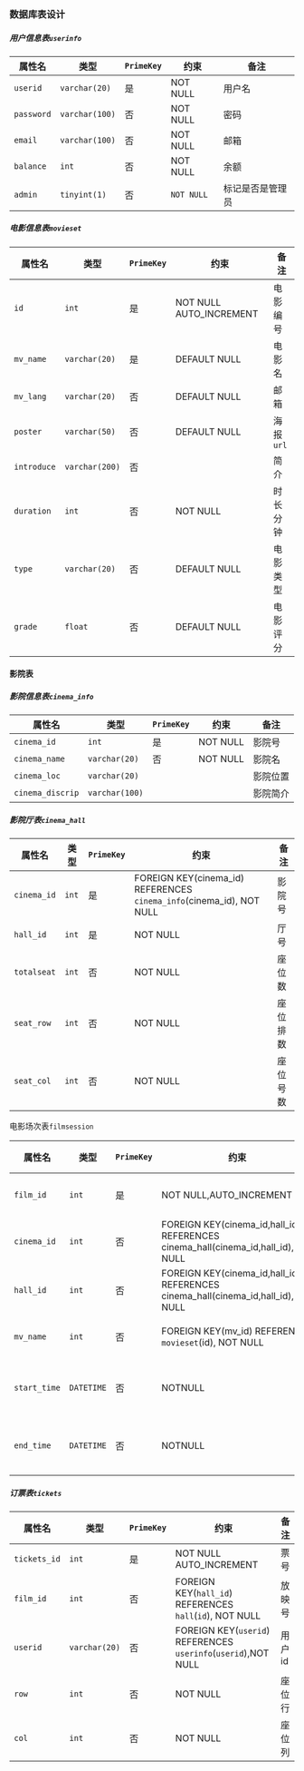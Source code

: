 ### 数据库表设计

##### 用户信息表`userinfo`

| 属性名     | 类型           | `PrimeKey` | 约束       | 备注             |
| ---------- | -------------- | ---------- | ---------- | ---------------- |
| `userid`   | `varchar(20)`  | 是         | NOT NULL   | 用户名           |
| `password` | `varchar(100)` | 否         | NOT NULL   | 密码             |
| `email`    | `varchar(100)` | 否         | NOT NULL   | 邮箱             |
| `balance`  | `int`          | 否         | NOT NULL   | 余额             |
| `admin`    | `tinyint(1)`   | 否         | `NOT NULL` | 标记是否是管理员 |

##### 电影信息表`movieset`

| 属性名      | 类型           | `PrimeKey` | 约束                    | 备注      |
| ----------- | -------------- | ---------- | ----------------------- | --------- |
| `id`        | `int`          | 是         | NOT NULL AUTO_INCREMENT | 电影编号  |
| `mv_name`   | `varchar(20)`  | 是         | DEFAULT NULL            | 电影名    |
| `mv_lang`   | `varchar(20)`  | 否         | DEFAULT NULL            | 邮箱      |
| `poster`    | `varchar(50)`  | 否         | DEFAULT NULL            | 海报`url` |
| `introduce` | `varchar(200)` | 否         |                         | 简介      |
| `duration`  | `int`          | 否         | NOT NULL                | 时长分钟  |
| `type`      | `varchar(20)`  | 否         | DEFAULT NULL            | 电影类型  |
| `grade`     | `float`        | 否         | DEFAULT NULL            | 电影评分  |

#### 影院表

##### 影院信息表`cinema_info`

| 属性名           | 类型           | `PrimeKey` | 约束     | 备注     |
| ---------------- | -------------- | ---------- | -------- | -------- |
| `cinema_id`      | `int`          | 是         | NOT NULL | 影院号   |
| `cinema_name`    | `varchar(20)`  | 否         | NOT NULL | 影院名   |
| `cinema_loc`     | `varchar(20)`  |            |          | 影院位置 |
| `cinema_discrip` | `varchar(100)` |            |          | 影院简介 |

##### 影院厅表`cinema_hall`

| 属性名      | 类型  | `PrimeKey` | 约束                                                         | 备注     |
| ----------- | ----- | ---------- | ------------------------------------------------------------ | -------- |
| `cinema_id` | `int` | 是         | FOREIGN KEY(cinema_id) REFERENCES `cinema_info`(cinema_id), NOT NULL | 影院号   |
| `hall_id`   | `int` | 是         | NOT NULL                                                     | 厅号     |
| `totalseat` | `int` | 否         | NOT NULL                                                     | 座位数   |
| `seat_row`  | `int` | 否         | NOT NULL                                                     | 座位排数 |
| `seat_col`  | `int` | 否         | NOT NULL                                                     | 座位号数 |

电影场次表`filmsession`

| 属性名       | 类型       | `PrimeKey` | 约束                                                         | 备注     |
| ------------ | ---------- | ---------- | ------------------------------------------------------------ | -------- |
| `film_id`    | `int`      | 是         | NOT NULL,AUTO_INCREMENT                                      | 放映号   |
| `cinema_id`  | `int`      | 否         | FOREIGN KEY(cinema_id,hall_id) REFERENCES cinema_hall(cinema_id,hall_id),NOT NULL | 影院号   |
| `hall_id`    | `int`      | 否         | FOREIGN KEY(cinema_id,hall_id) REFERENCES cinema_hall(cinema_id,hall_id),NOT NULL | 厅号     |
| `mv_name`    | `int`      | 否         | FOREIGN KEY(mv_id) REFERENCES `movieset`(id), NOT NULL       | 电影名   |
| `start_time` | `DATETIME` | 否         | NOTNULL                                                      | 放映时间 |
| `end_time`   | `DATETIME` | 否         | NOTNULL                                                      | 结束时间 |


##### 订票表`tickets`

| 属性名       | 类型          | `PrimeKey` | 约束                                                         | 备注   |
| ------------ | ------------- | ---------- | ------------------------------------------------------------ | ------ |
| `tickets_id` | `int`         | 是         | NOT NULL AUTO_INCREMENT                                      | 票号   |
| `film_id`    | `int`         | 否         | FOREIGN KEY(`hall_id`) REFERENCES `hall`(`id`), NOT NULL     | 放映号 |
| `userid`     | `varchar(20)` | 否         | FOREIGN KEY(`userid`) REFERENCES `userinfo`(`userid`),NOT NULL | 用户id |
| `row`        | `int`         | 否         | NOT NULL                                                     | 座位行 |
| `col`        | `int`         | 否         | NOT NULL                                                     | 座位列 |

##### 